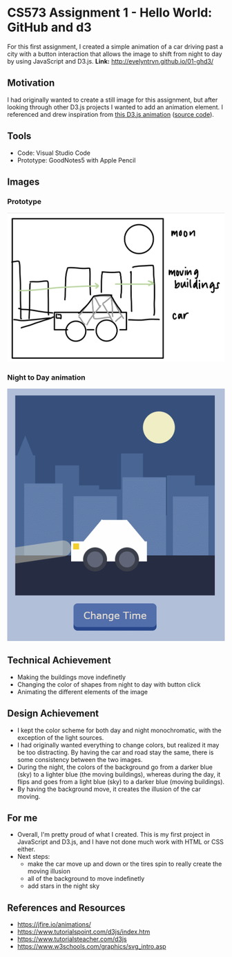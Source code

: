# CS573 Assignment 1 - Hello World: GitHub and d3  

For this first assignment, I created a simple animation of a car driving past a city with a button interaction that allows the image to shift from night to day by using JavaScript and D3.js.
**Link:** http://evelyntrvn.github.io/01-ghd3/

## Motivation
I had originally wanted to create a still image for this assignment, but after looking through other D3.js projects I wanted to add an animation element. I referenced and drew inspiration from [this D3.js animation](https://jfire.io/animations/2014-12-27/) ([source code](https://github.com/jfirebaugh/animations/blob/master/posts/2014-12-27-moon.html)).

## Tools 
* Code: Visual Studio Code
* Prototype: GoodNotes5 with Apple Pencil

## Images
### Prototype
![Prototype image](/images/prototype.jpg)
### Night to Day animation
![Animation gif](/images/night_to_day.gif)

## Technical Achievement
* Making the buildings move indefinetly
* Changing the color of shapes from night to day with button click
* Animating the different elements of the image

## Design Achievement
* I kept the color scheme for both day and night monochromatic, with the exception of the light sources. 
* I had originally wanted everything to change colors, but realized it may be too distracting. By having the car and road stay the same, there is some consistency between the two images.
* During the night, the colors of the background go from a darker blue (sky) to a lighter blue (the moving buildings), whereas during the day, it flips and goes from a light blue (sky) to a darker blue (moving buildings).
* By having the background move, it creates the illusion of the car moving.

## For me
* Overall, I'm pretty proud of what I created. This is my first project in JavaScript and D3.js, and I have not done much work with HTML or CSS either.
* Next steps: 
    * make the car move up and down or the tires spin to really create the moving illusion
    * all of the background to move indefinetly
    * add stars in the night sky
   
## References and Resources
* https://jfire.io/animations/
* https://www.tutorialspoint.com/d3js/index.htm
* https://www.tutorialsteacher.com/d3js
* https://www.w3schools.com/graphics/svg_intro.asp

